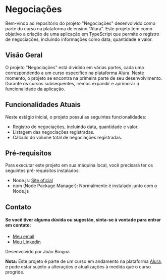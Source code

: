 #  Negociações

Bem-vindo ao repositório do projeto "Negociações" desenvolvido como parte do curso na plataforma de ensino "Alura". Este projeto tem como objetivo a criação de uma aplicação em TypeScript que permite o registro de negociações, incluindo informações como data, quantidade e valor.

## Visão Geral

O projeto "Negociações" está dividido em várias partes, cada uma correspondendo a um curso específico na plataforma Alura. Neste momento, o projeto se encontra na primeira parte de seu desenvolvimento. Durante os cursos subsequentes, iremos expandir e aprimorar a funcionalidade da aplicação.

## Funcionalidades Atuais

Neste estágio inicial, o projeto possui as seguintes funcionalidades:

- Registro de negociações, incluindo data, quantidade e valor.
- Listagem das negociações registradas.
- Cálculo do volume total de negociações registradas.

## Pré-requisitos

Para executar este projeto em sua máquina local, você precisará ter os seguintes pré-requisitos instalados:

- Node.js: [Site oficial](https://nodejs.org/)
- npm (Node Package Manager): Normalmente é instalado junto com o Node.js

## Contato

#### Se você tiver alguma dúvida ou sugestão, sinta-se à vontade para entrar em contato:

- [Meu email](brogna2000@gmail.com)
- [Meu Linkedin](https://www.linkedin.com/in/joao-brogna/)



Desenvolvido por João Brogna

**Nota:** Este projeto é parte de um curso em andamento na plataforma [Alura](https://www.alura.com.br/), e pode estar sujeito a alterações e atualizações à medida que o curso progride.
